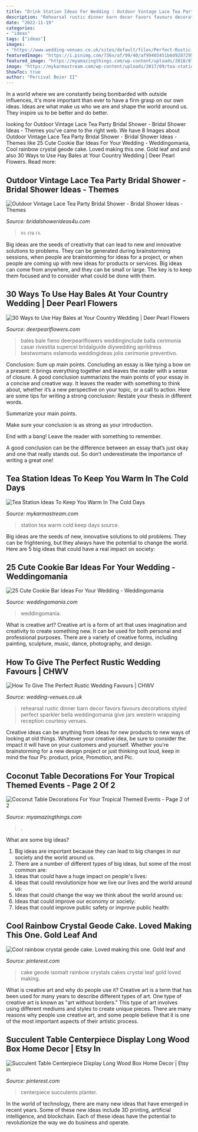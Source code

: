```yaml
---
title: "Drink Station Ideas For Wedding : Outdoor Vintage Lace Tea Party Bridal Shower"
description: "Rehearsal rustic dinner barn decor favors favours decorations styled perfect sparkler bella weddingomania give jars western wrapping reception courtesy venues"
date: "2022-11-19"
categories:
- "ideas"
tags: ["ideas"]
images:
- "https://www.wedding-venues.co.uk/sites/default/files/Perfect-Rustic-Wedding-Favours-Bella-Amante-Photography.jpg"
featuredImage: "https://i.pinimg.com/736x/af/99/40/af99403451b6d92872958e3ab9954e19.jpg"
featured_image: "https://myamazingthings.com/wp-content/uploads/2018/07/coconut-table-decor-5.jpg"
image: "https://mykarmastream.com/wp-content/uploads/2017/09/tea-station-2.jpg"
ShowToc: true
author: "Percival Beier II"
---
```



In a world where we are constantly being bombarded with outside influences, it's more important than ever to have a firm grasp on our own ideas. Ideas are what make us who we are and shape the world around us. They inspire us to be better and do better.

	

		
looking for Outdoor Vintage Lace Tea Party Bridal Shower - Bridal Shower Ideas - Themes you've came to the right web. We have 8 Images about Outdoor Vintage Lace Tea Party Bridal Shower - Bridal Shower Ideas - Themes like 25 Cute Cookie Bar Ideas For Your Wedding - Weddingomania, Cool rainbow crystal geode cake. Loved making this one. Gold leaf and and also 30 Ways to Use Hay Bales at Your Country Wedding | Deer Pearl Flowers. Read more:
		
    
## Outdoor Vintage Lace Tea Party Bridal Shower - Bridal Shower Ideas - Themes

<img loading=lazy src="https://www.bridalshowerideas4u.com/wp-content/uploads/2016/04/Outdoor-Vintage-Lace-Tea-Party-Bridal-Shower-Parasol-Art.jpg" onerror="this.onerror=null;this.src='https://tse3.mm.bing.net/th?id=OIP.22LaBHcSJdBksxYbCh-L6wHaLH&amp;pid=15.1';" alt="Outdoor Vintage Lace Tea Party Bridal Shower - Bridal Shower Ideas - Themes">

_Source: bridalshowerideas4u.com_

>ยง งาน เจ. 

	

Big ideas are the seeds of creativity that can lead to new and innovative solutions to problems. They can be generated during brainstorming sessions, when people are brainstorming for ideas for a project, or when people are coming up with new ideas for products or services. Big ideas can come from anywhere, and they can be small or large. The key is to keep them focused and to consider what could be done with them.

    
## 30 Ways To Use Hay Bales At Your Country Wedding | Deer Pearl Flowers

<img loading=lazy src="https://www.deerpearlflowers.com/wp-content/uploads/2015/06/Hay-Bale-Seating-for-Outdoor-Country-Wedding.jpg" onerror="this.onerror=null;this.src='https://tse2.mm.bing.net/th?id=OIP.ocNm0VVvxds8uRmE5pUFFwHaLI&amp;pid=15.1';" alt="30 Ways to Use Hay Bales at Your Country Wedding | Deer Pearl Flowers">

_Source: deerpearlflowers.com_

>bales bale fieno deerpearlflowers weddinginclude balla cerimonia casar rivestita supercel bridalguide diywedding aprildress bestwomans eslamoda weddingideas jolis cerimonie preventivo. 

	

Conclusion: Sum up main points.
Concluding an essay is like tying a bow on a present: it brings everything together and leaves the reader with a sense of closure. A good conclusion summarizes the main points of your essay in a concise and creative way. It leaves the reader with something to think about, whether it’s a new perspective on your topic, or a call to action. Here are some tips for writing a strong conclusion:
 Restate your thesis in different words.

Summarize your main points.

Make sure your conclusion is as strong as your introduction.

End with a bang! Leave the reader with something to remember.

A good conclusion can be the difference between an essay that’s just okay and one that really stands out. So don’t underestimate the importance of writing a great one!

    
## Tea Station Ideas To Keep You Warm In The Cold Days

<img loading=lazy src="https://mykarmastream.com/wp-content/uploads/2017/09/tea-station-2.jpg" onerror="this.onerror=null;this.src='https://tse1.mm.bing.net/th?id=OIP.PhWQnlD7LACfTudt2h25yAHaLM&amp;pid=15.1';" alt="Tea Station Ideas To Keep You Warm In The Cold Days">

_Source: mykarmastream.com_

>station tea warm cold keep days source. 

	

Big ideas are the seeds of new, innovative solutions to old problems. They can be frightening, but they always have the potential to change the world. Here are 5 big ideas that could have a real impact on society:

    
## 25 Cute Cookie Bar Ideas For Your Wedding - Weddingomania

<img loading=lazy src="https://i.weddingomania.com/25-Cute-Cookie-Bar-Ideas-For-Your-Wedding5.jpg" onerror="this.onerror=null;this.src='https://tse4.mm.bing.net/th?id=OIP.S4pGJdhjTkj-m39_viwTAQAAAA&amp;pid=15.1';" alt="25 Cute Cookie Bar Ideas For Your Wedding - Weddingomania">

_Source: weddingomania.com_

>weddingomania. 

	

What is creative art?
Creative art is a form of art that uses imagination and creativity to create something new. It can be used for both personal and professional purposes. There are a variety of creative forms, including painting, sculpture, music, dance, photography, and design.

    
## How To Give The Perfect Rustic Wedding Favours | CHWV

<img loading=lazy src="https://www.wedding-venues.co.uk/sites/default/files/Perfect-Rustic-Wedding-Favours-Bella-Amante-Photography.jpg" onerror="this.onerror=null;this.src='https://tse3.mm.bing.net/th?id=OIP.jo_lFGqqYep4Mfc_qZyV7AHaLH&amp;pid=15.1';" alt="How To Give The Perfect Rustic Wedding Favours | CHWV">

_Source: wedding-venues.co.uk_

>rehearsal rustic dinner barn decor favors favours decorations styled perfect sparkler bella weddingomania give jars western wrapping reception courtesy venues. 

	

Creative ideas can be anything from ideas for new products to new ways of looking at old things. Whatever your creative idea, be sure to consider the impact it will have on your customers and yourself. Whether you're brainstorming for a new design project or just thinking out loud, keep in mind the four Ps: product, price, Promotion, and Pic.

    
## Coconut Table Decorations For Your Tropical Themed Events - Page 2 Of 2

<img loading=lazy src="https://myamazingthings.com/wp-content/uploads/2018/07/coconut-table-decor-5.jpg" onerror="this.onerror=null;this.src='https://tse3.mm.bing.net/th?id=OIP.WhpjTgOIgWeCrmIR5Hp5nAHaKH&amp;pid=15.1';" alt="Coconut Table Decorations For Your Tropical Themed Events - Page 2 of 2">

_Source: myamazingthings.com_

>. 

	

What are some big ideas?
1. Big ideas are important because they can lead to big changes in our society and the world around us.
2. There are a number of different types of big ideas, but some of the most common are: 
3. Ideas that could have a huge impact on people's lives: 
4. Ideas that could revolutionize how we live our lives and the world around us: 
5. Ideas that could change the way we think about the world around us: 
6. Ideas that could improve our economy or society: 
7. Ideas that could improve public safety or improve public health: 


    
## Cool Rainbow Crystal Geode Cake. Loved Making This One. Gold Leaf And

<img loading=lazy src="https://i.pinimg.com/736x/0c/b0/e6/0cb0e66ce02629dd129742735286adcb.jpg" onerror="this.onerror=null;this.src='https://tse2.mm.bing.net/th?id=OIP.75-rPDxaU2_ebiwaqXYU2QHaJ3&amp;pid=15.1';" alt="Cool rainbow crystal geode cake. Loved making this one. Gold leaf and">

_Source: pinterest.com_

>cake geode isomalt rainbow crystals cakes crystal leaf gold loved making. 

	

What is creative art and why do people use it?
Creative art is a term that has been used for many years to describe different types of art. One type of creative art is known as "art without borders." This type of art involves using different mediums and styles to create unique pieces. There are many reasons why people use creative art, and some people believe that it is one of the most important aspects of their artistic process.

    
## Succulent Table Centerpiece Display Long Wood Box Home Decor | Etsy In

<img loading=lazy src="https://i.pinimg.com/736x/af/99/40/af99403451b6d92872958e3ab9954e19.jpg" onerror="this.onerror=null;this.src='https://tse4.mm.bing.net/th?id=OIP.hOlwc-a9bWU-zBgbL5Lg-wHaLH&amp;pid=15.1';" alt="Succulent Table Centerpiece Display Long Wood Box Home Decor | Etsy in">

_Source: pinterest.com_

>centerpiece succulents planter. 

	

In the world of technology, there are many new ideas that have emerged in recent years. Some of these new ideas include 3D printing, artificial intelligence, and blockchain. Each of these ideas have the potential to revolutionize the way we do business and operate.

